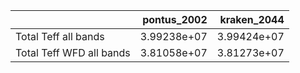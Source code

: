 |                          |   pontus_2002 |   kraken_2044 |
|:-------------------------|--------------:|--------------:|
| Total Teff all bands     |   3.99238e+07 |   3.99424e+07 |
| Total Teff WFD all bands |   3.81058e+07 |   3.81273e+07 |
